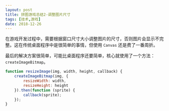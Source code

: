 ```yaml
---
layout: post
title: 拼图游戏总结2-调整图片尺寸
tags: [技术,游戏]
date: 2018-12-26
---
```


在游戏开发过程中，需要根据窗口尺寸大小调整图片的尺寸，否则图片会显示不完整。这在传统桌面程序中是很简单的事情，但使用 `Canvas` 还是费了一番周折。

最后的解决方案很简单，可能比桌面程序还要简单，核心就使用了一个方法：`createImageBitmap`。

```javascript
function resizeImage(img, width, height, callback) {
    createImageBitmap(img, {
        resizeWidth: width,
        resizeHeight: height
    }).then(function (sprite) {
        callback(sprite);
    });
}
```

